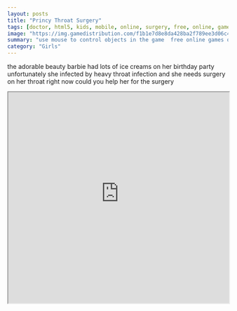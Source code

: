 ```yaml
---
layout: posts
title: "Princy Throat Surgery"
tags: [doctor, html5, kids, mobile, online, surgery, free, online, games, oyna, game, free, games, play, play, games]
image: "https://img.gamedistribution.com/f1b1e7d8e8da428ba2f789ee3d06c440-512x384.jpeg"
summary: "use mouse to control objects in the game  free online games oyna game free games play play games"
category: "Girls"
---
```


the adorable beauty barbie had lots of ice creams on her birthday party unfortunately she infected by heavy throat infection and she needs surgery on her throat right now could you help her for the surgery

<iframe width="100%" height="480px;" src="https://html5.gamedistribution.com/f1b1e7d8e8da428ba2f789ee3d06c440/"></iframe>